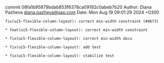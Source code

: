 commit 08fa1b95879bdab853f6378ca09192c0abeb7b20
Author: Diana Pazheva <diana.pazheva@sap.com>
Date:   Mon Aug 19 09:01:29 2024 +0300

    fix(ui5-flexible-column-layout): correct min-width constraint (#9673)
    
    * feat(ui5-flexible-column-layout): correct min-width constraint
    
    * fix(ui5-flexible-column-layout): correct min-width docu
    
    * fix(ui5-flexible-column-layout): add test
    
    * fix(ui5-flexible-column-layout): stabilize test
